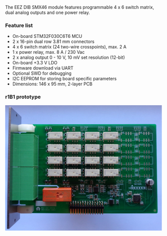 The EEZ DIB SMX46 module features programmable 4 x 6 switch matrix,  dual analog outputs and one power relay. 

### Feature list

* On-board STM32F030C6T6 MCU 
* 2 x 16-pin dual row 3.81 mm connectors
* 4 x 6 switch matrix (24 two-wire crosspoints), max. 2 A 
* 1 x power relay, max. 8 A / 230 Vac
* 2 x analog output 0 - 10 V, 10 mV set resolution (12-bit)
* On-board +3.3 V LDO
* Firmware download via UART
* Optional SWD for debugging
* I2C EEPROM for storing board specific parameters
* Dimensions: 146 x 95 mm, 2-layer PCB

### r1B1 prototype

![prototype](Images/SMX46_prototype_r1B1.JPG)
